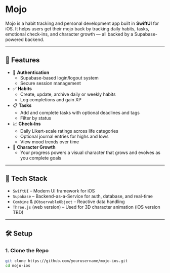 # Mojo

Mojo is a habit tracking and personal development app built in **SwiftUI** for iOS. It helps users get their mojo back by tracking daily habits, tasks, emotional check-ins, and character growth — all backed by a Supabase-powered backend.

---

## 🚀 Features

- 🔐 **Authentication**
  - Supabase-based login/logout system
  - Secure session management
- ✅ **Habits**
  - Create, update, archive daily or weekly habits
  - Log completions and gain XP
- 📋 **Tasks**
  - Add and complete tasks with optional deadlines and tags
  - Filter by status
- 📈 **Check-Ins**
  - Daily Likert-scale ratings across life categories
  - Optional journal entries for highs and lows
  - View mood trends over time
- 🌱 **Character Growth**
  - Your progress powers a visual character that grows and evolves as you complete goals

---

## 🧱 Tech Stack

- `SwiftUI` – Modern UI framework for iOS
- `Supabase` – Backend-as-a-Service for auth, database, and real-time
- `Combine` & `@ObservableObject` – Reactive data handling
- `Three.js` (web version) – Used for 3D character animation (iOS version TBD)

---

## 🛠️ Setup

### 1. Clone the Repo
```bash
git clone https://github.com/yourusername/mojo-ios.git
cd mojo-ios
